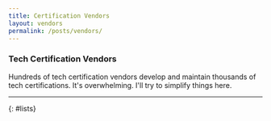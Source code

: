 ```yaml
---
title: Certification Vendors
layout: vendors
permalink: /posts/vendors/
---
```

### Tech Certification Vendors
Hundreds of tech certification vendors develop and maintain thousands of tech certifications. It's overwhelming. I'll try to simplify things here.

---
{: #lists}